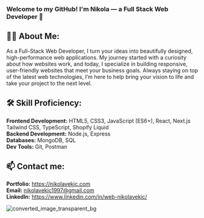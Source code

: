 ### Welcome to my GitHub! I'm Nikola — a Full Stack Web Developer 👋

## 👩‍💻 About Me:
As a Full-Stack Web Developer, I turn your ideas into beautifully designed, high-performance web applications. My journey started with a curiosity about how websites work, and today, I specialize in building responsive, user-friendly websites that meet your business goals. Always staying on top of the latest web technologies, I’m here to help bring your vision to life and take your project to the next level.

## 🛠️ Skill Proficiency:
**Frontend Development:** HTML5, CSS3, JavaScript (ES6+), React, Next.js Tailwind CSS, TypeScript, Shopify Liquid <br />
**Backend Development:** Node.js, Express <br />
**Databases:** MongoDB, SQL <br />
**Dev Tools:** Git, Postman <br />

## 📫 Contact me:
**Portfolio:** https://nikolavekic.com <br />
**Email:** nikolavekic1997@gmail.com <br />
**LinkedIn:** https://www.linkedin.com/in/web-nikolavekic/ <br />


![converted_image_transparent_bg](https://github.com/NikolaVekic/NikolaVekic/assets/55920607/3d168a1c-4ec9-46e7-9019-32f94d56f702)



